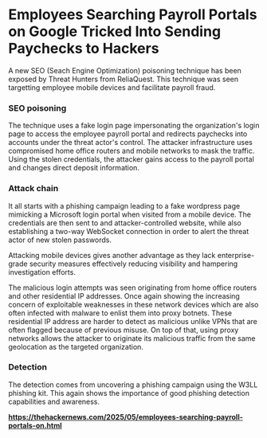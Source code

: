 # Employees Searching Payroll Portals on Google Tricked Into Sending Paychecks to Hackers

A new SEO (Seach Engine Optimization) poisoning technique has been exposed by Threat Hunters from ReliaQuest. This technique was seen targetting employee mobile devices and facilitate payroll fraud.

### SEO poisoning

The technique uses a fake login page impersonating the organization's login page to access the employee payroll portal and redirects paychecks into accounts under the threat actor's control. The attacker infrastructure uses compromised home office routers and mobile networks to mask the traffic. Using the stolen credentials, the attacker gains access to the payroll portal and changes direct deposit information.



### Attack chain

It all starts with a phishing campaign leading to a fake wordpress page mimicking a Microsoft login portal when visited from a mobile device. The credentials are then sent to and attacker-controlled website, while also establishing a two-way WebSocket connection in order to alert the threat actor of new stolen passwords.

Attacking mobile devices gives another advantage as they lack enterprise-grade security measures effectively reducing visibility and hampering investigation efforts.

The malicious login attempts was seen originating from home office routers and other residential IP addresses. Once again showing the increasing concern of exploitable weaknesses in these network devices which are also often infected with malware to enlist them into proxy botnets. These residential IP address are harder to detect as malicious unlike VPNs that are often flagged because of previous misuse. On top of that, using proxy networks allows the attacker to originate its malicious traffic from the same geolocation as the targeted organization.



### Detection

The detection comes from uncovering a phishing campaign using the W3LL phishing kit. This again shows the importance of good phishing detection capabilities and awareness.

**https://thehackernews.com/2025/05/employees-searching-payroll-portals-on.html**
